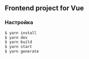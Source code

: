 ## Frontend project for Vue

### Настройка
```bash
$ yarn install
$ yarn dev
$ yarn build
$ yarn start
$ yarn generate
```
